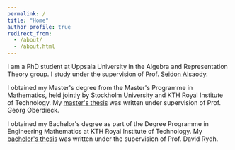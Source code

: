 ```yaml
---
permalink: /
title: "Home"
author_profile: true
redirect_from: 
  - /about/
  - /about.html
---
```


I am a PhD student at Uppsala University in the Algebra and Representation Theory group. I study under the supervision of Prof. [Seidon Alsaody](https://www.uu.se/kontakt-och-organisation/personal?query=N9-61).

I obtained my Master's degree from the Master's Programme in Mathematics, held jointly by Stockholm University and KTH Royal Institute of Technology. My [master's thesis](http://kth.diva-portal.org/smash/record.jsf?pid=diva2:1923800) was written under supervision of Prof. Georg Oberdieck.

I obtained my Bachelor's degree as part of the Degree Programme in Engineering Mathematics at KTH Royal Institute of Technology. My [bachelor's thesis](https://www.diva-portal.org/smash/record.jsf?pid=diva2:1776757) was written under the supervision of Prof. David Rydh.
